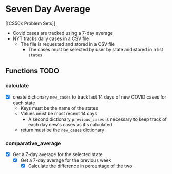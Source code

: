 # Seven Day Average
[[CS50x Problem Sets]]

- Covid cases are tracked using a 7-day average
- NYT tracks daily cases in a CSV file
    - The file is requested and stored in a CSV file
        - The cases must be selected by user by state and stored in a list `states`

## Functions TODO
### calculate
- [x] create dictionary `new_cases` to track last 14 days of new COVID cases for each state
    - Keys must be the name of the states
    - Values must be most recent 14 days 
        - A second dictionary `previous_cases` is necessary to keep track of each day new's cases as it's calculated
    - return must be the `new_cases` dictionary

### comparative_average
- [x] Get a 7-day average for the selected state
    - [x] Get a 7-day average for the previous week
        - [x] Calculate the difference in percentage of the two
